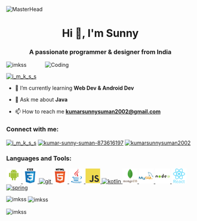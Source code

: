 ![MasterHead]( )
<h1 align="center">Hi 👋, I'm Sunny</h1>
<h3 align="center">A passionate programmer & designer from India</h3>

<img align = "right" alt = "Coding" width = "400" src ="https://www.aalpha.net/wp-content/uploads/2021/02/python-for-web-development.gif">

<p align="left"> <img src="https://komarev.com/ghpvc/?username=imkss&label=Profile%20views&color=0e75b6&style=flat" alt="imkss" /> </p>

<p align="left"> <a href="https://twitter.com/i_m_k_s_s" target="blank"><img src="https://img.shields.io/twitter/follow/i_m_k_s_s?logo=twitter&style=for-the-badge" alt="i_m_k_s_s" /></a> </p>

- 🌱 I’m currently learning **Web Dev & Android Dev**

- 💬 Ask me about **Java**

- 📫 How to reach me **kumarsunnysuman2002@gmail.com**

<h3 align="left">Connect with me:</h3> 
<p align="left">
<a href="https://twitter.com/i_m_k_s_s" target="blank"><img align="center" src="https://raw.githubusercontent.com/rahuldkjain/github-profile-readme-generator/master/src/images/icons/Social/twitter.svg" alt="i_m_k_s_s" height="30" width="40" /></a>
<a href="https://linkedin.com/in/kumar-sunny-suman-873616197" target="blank"><img align="center" src="https://raw.githubusercontent.com/rahuldkjain/github-profile-readme-generator/master/src/images/icons/Social/linked-in-alt.svg" alt="kumar-sunny-suman-873616197" height="30" width="40" /></a>
<a href="https://auth.geeksforgeeks.org/user/kumarsunnysuman2002" target="blank"><img align="center" src="https://raw.githubusercontent.com/rahuldkjain/github-profile-readme-generator/master/src/images/icons/Social/geeks-for-geeks.svg" alt="kumarsunnysuman2002" height="30" width="40" /></a>
</p>

<h3 align="left">Languages and Tools:</h3>
<p align="left"> <a href="https://developer.android.com" target="_blank" rel="noreferrer"> <img src="https://raw.githubusercontent.com/devicons/devicon/master/icons/android/android-original-wordmark.svg" alt="android" width="40" height="40"/> </a> <a href="https://www.w3schools.com/css/" target="_blank" rel="noreferrer"> <img src="https://raw.githubusercontent.com/devicons/devicon/master/icons/css3/css3-original-wordmark.svg" alt="css3" width="40" height="40"/> </a> <a href="https://git-scm.com/" target="_blank" rel="noreferrer"> <img src="https://www.vectorlogo.zone/logos/git-scm/git-scm-icon.svg" alt="git" width="40" height="40"/> </a> <a href="https://www.w3.org/html/" target="_blank" rel="noreferrer"> <img src="https://raw.githubusercontent.com/devicons/devicon/master/icons/html5/html5-original-wordmark.svg" alt="html5" width="40" height="40"/> </a> <a href="https://www.java.com" target="_blank" rel="noreferrer"> <img src="https://raw.githubusercontent.com/devicons/devicon/master/icons/java/java-original.svg" alt="java" width="40" height="40"/> </a> <a href="https://developer.mozilla.org/en-US/docs/Web/JavaScript" target="_blank" rel="noreferrer"> <img src="https://raw.githubusercontent.com/devicons/devicon/master/icons/javascript/javascript-original.svg" alt="javascript" width="40" height="40"/> </a> <a href="https://kotlinlang.org" target="_blank" rel="noreferrer"> <img src="https://www.vectorlogo.zone/logos/kotlinlang/kotlinlang-icon.svg" alt="kotlin" width="40" height="40"/> </a> <a href="https://www.mongodb.com/" target="_blank" rel="noreferrer"> <img src="https://raw.githubusercontent.com/devicons/devicon/master/icons/mongodb/mongodb-original-wordmark.svg" alt="mongodb" width="40" height="40"/> </a> <a href="https://www.mysql.com/" target="_blank" rel="noreferrer"> <img src="https://raw.githubusercontent.com/devicons/devicon/master/icons/mysql/mysql-original-wordmark.svg" alt="mysql" width="40" height="40"/> </a> <a href="https://nodejs.org" target="_blank" rel="noreferrer"> <img src="https://raw.githubusercontent.com/devicons/devicon/master/icons/nodejs/nodejs-original-wordmark.svg" alt="nodejs" width="40" height="40"/> </a> <a href="https://reactjs.org/" target="_blank" rel="noreferrer"> <img src="https://raw.githubusercontent.com/devicons/devicon/master/icons/react/react-original-wordmark.svg" alt="react" width="40" height="40"/> </a> <a href="https://spring.io/" target="_blank" rel="noreferrer"> <img src="https://www.vectorlogo.zone/logos/springio/springio-icon.svg" alt="spring" width="40" height="40"/> </a> </p>

<p><img align="left" src="https://github-readme-stats.vercel.app/api/top-langs?username=imkss&show_icons=true&locale=en&layout=compact" alt="imkss" /></p>

<p>&nbsp;<img align="center" src="https://github-readme-stats.vercel.app/api?username=imkss&show_icons=true&locale=en" alt="imkss" /></p>

<p><img align="center" src="https://github-readme-streak-stats.herokuapp.com/?user=imkss&" alt="imkss" /></p>
